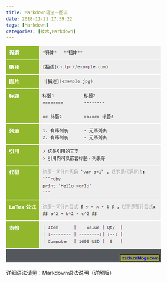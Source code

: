 ```yaml
---
title: Markdown语法一图流
date: 2018-11-21 17:59:22
tags: [Markdown]
categories: [技术,Markdown]
---
```

![图片未加载](Markdown语法一图流/1.png)

详细语法请见：Markdown语法说明（详解版）